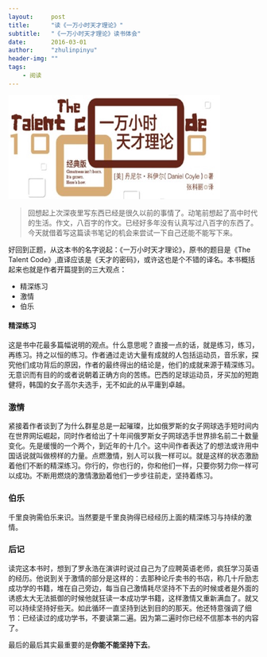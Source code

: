 ```yaml
---
layout:     post
title:      "读《一万小时天才理论》"
subtitle:   "《一万小时天才理论》读书体会"
date:       2016-03-01
author:     "zhulinpinyu"
header-img: ""
tags:
    - 阅读
---
```


![/img/in-post/2016-03-01-the-talent-code.jpg](/img/in-post/2016-03-01-the-talent-code.jpg)

> 回想起上次深夜里写东西已经是很久以前的事情了。动笔前想起了高中时代的生活。作文，八百字的作文。已经好多年没有认真写过八百字的东西了。今天就借着写这篇读书笔记的机会来尝试一下自己还能不能写下来。

​好回到正题，从这本书的名字说起：《一万小时天才理论》，原书的题目是《The Talent Code》,直译应该是《天才的密码》，或许这也是个不错的译名。本书概括起来也就是作者开篇提到的三大观点：

- 精深练习
- 激情
- 伯乐

#### 精深练习

这是书中花最多篇幅说明的观点。什么意思呢？直接一点的话，就是练习，练习，再练习。持之以恒的练习。作者通过走访大量有成就的人包括运动员，音乐家，探究他们成功背后的原因，作者的最终得出的结论是，他们的成就来源于精深练习。无意识而有目的的或者说朝着正确方向的苦练。巴西的足球运动员，牙买加的短跑健将，韩国的女子高尔夫选手，无不如此的从平庸到卓越。

### 激情

紧接着作者谈到了为什么群星总是一起璀璨，比如俄罗斯的女子网球选手短时间内在世界网坛崛起，同时作者给出了十年间俄罗斯女子网球选手世界排名前二十数量变化。先是缓慢的一个两个，到近年的十几个。这中间作者表达了的想法或许用中国话说就叫做榜样的力量。点燃激情，别人可以我一样可以。就是这样的状态激励着他们不断的精深练习。你行的，你也行的，你和他们一样，只要你努力你一样可以成功。不断用燃烧的激情激励着他们一步步往前走，坚持着练习。

### 伯乐

千里良驹需伯乐来识。当然要是千里良驹得已经经历上面的精深练习与持续的激情。

### 后记

读完这本书时，想到了罗永浩在演讲时说过自己为了应聘英语老师，疯狂学习英语的经历。他说到关于激情的部分是这样的：去那种论斤卖书的书店，称几十斤励志成功学的书籍，堆在自己旁边，每当自己激情耗尽坚持不下去的时候或者是外面的诱惑太大无法抵御的时候他就狂读一本成功学书籍，这样激情又重新满血了。就又可以持续坚持好些天。如此循环一直坚持到达到目的的那天。他还特意强调了细节：已经读过的成功学书，不要读第二遍。因为第二遍时你已经不信那本书的内容了。

最后的最后其实最重要的是**你能不能坚持下去**。

